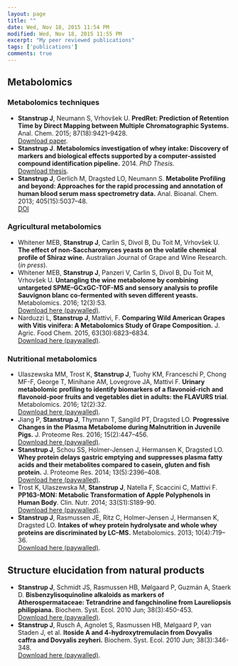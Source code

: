 ```yaml
---
layout: page
title: ""
date: Wed, Nov 18, 2015 11:54 PM
modified: Wed, Nov 18, 2015 11:55 PM
excerpt: "My peer reviewed publications"
tags: ['publications']
comments: true
---
```



## Metabolomics

### Metabolomics techniques
* **Stanstrup J**, Neumann S, Vrhovšek U. **PredRet: Prediction of Retention Time by Direct Mapping between Multiple Chromatographic Systems.** Anal. Chem. 2015; 87(18):9421–9428. <br> [Download paper](https://github.com/stanstrup/stanstrup.github.io/raw/master/material/papers/Stanstrup%2C%20Neumann%2C%20Vrhovsek%20-%202015%20-%20PredRet%20Prediction%20of%20Retention%20Time%20by%20Direct%20Mapping%20between%20Multiple%20Chromatographic%20Systems.pdf?raw=true).
* **Stanstrup J**. **Metabolomics investigation of whey intake: Discovery of markers and biological effects supported by a computer-assisted compound identification pipeline.** 2014. *PhD Thesis.*  <br> [Download thesis](https://github.com/stanstrup/stanstrup.github.io/blob/master/material/thesis/Jan_Stanstrup_PhD_thesis.pdf?raw=true).
* **Stanstrup J**, Gerlich M, Dragsted LO, Neumann S. **Metabolite Profiling and beyond: Approaches for the rapid processing and annotation of human blood serum mass spectrometry data.** Anal. Bioanal. Chem. 2013; 405(15):5037–48.  <br> 
<span class="label label-primary"><a href="http://dx.doi.org/10.1007/s00216-013-6954-6">DOI</a></span>

### Agricultural metabolomics
* Whitener MEB, **Stanstrup J**, Carlin S, Divol B, Du Toit M, Vrhovšek U. **The effect of non-Saccharomyces yeasts on the volatile chemical profile of Shiraz wine.** Australian Journal of Grape and Wine Research. (*in press*).
* Whitener MEB, **Stanstrup J**, Panzeri V, Carlin S, Divol B, Du Toit M, Vrhovšek U. **Untangling the wine metabolome by combining untargeted SPME–GCxGC-TOF-MS and sensory analysis to profile Sauvignon blanc co-fermented with seven different yeasts.** Metabolomics. 2016; 12(3):53.  <br> [Download here (paywalled)](http://dx.doi.org/10.1007/s11306-016-0962-4).
* Narduzzi L, **Stanstrup J**, Mattivi, F. **Comparing Wild American Grapes with Vitis vinifera: A Metabolomics Study of Grape Composition.** J. Agric. Food Chem. 2015, 63(30):6823–6834.  <br> [Download here (paywalled)](http://dx.doi.org/10.1021/acs.jafc.5b01999).


### Nutritional metabolomics
* Ulaszewska MM, Trost K, **Stanstrup J**, Tuohy KM, Franceschi P, Chong MF-F, George T, Minihane AM, Lovegrove JA, Mattivi F. **Urinary metabolomic profiling to identify biomarkers of a flavonoid-rich and flavonoid-poor fruits and vegetables diet in adults: the FLAVURS trial**. Metabolomics. 2016; 12(2):32. <br> [Download here (paywalled)](http://dx.doi.org/10.1007/s11306-015-0935-z).
* Jiang P, **Stanstrup J**, Thymann T, Sangild PT, Dragsted LO. **Progressive Changes in the Plasma Metabolome during Malnutrition in Juvenile Pigs.** J. Proteome Res. 2016; 15(2):447–456. <br> [Download here (paywalled)](http://dx.doi.org/10.1021/acs.jproteome.5b00782).
* **Stanstrup J**, Schou SS, Holmer-Jensen J, Hermansen K, Dragsted LO. **Whey protein delays gastric emptying and suppresses plasma fatty acids and their metabolites compared to casein, gluten and fish protein.** J. Proteome Res. 2014; 13(5):2396–408. <br> [Download here (paywalled)](http://dx.doi.org/10.1021/pr401214w).
* Trost K, Ulaszewska M, **Stanstrup J**, Natella F, Scaccini C, Mattivi F. **PP163-MON: Metabolic Transformation of Apple Polyphenols in Human Body**. Clin. Nutr. 2014; 33(S1):S189-90. <br> [Download here (paywalled)](http://dx.doi.org/10.1016/S0261-5614%2814%2950497-9).
* **Stanstrup J**, Rasmussen JE, Ritz C, Holmer-Jensen J, Hermansen K, Dragsted LO. **Intakes of whey protein hydrolysate and whole whey proteins are discriminated by LC–MS.** Metabolomics. 2013; 10(4):719–36. <br> [Download here (paywalled)](http://dx.doi.org/10.1007/s11306-013-0607-9).


## Structure elucidation from natural products
* **Stanstrup J**, Schmidt JS, Rasmussen HB, Mølgaard P, Guzmán A, Staerk D. **Bisbenzylisoquinoline alkaloids as markers of Atherospermataceae: Tetrandrine and fangchinoline from Laureliopsis philippiana.** Biochem. Syst. Ecol. 2010 Jun; 38(3):450-453. <br> [Download here (paywalled)](http://dx.doi.org/10.1016/j.bse.2010.03.006).
* **Stanstrup J**, Rusch A, Agnolet S, Rasmussen HB, Mølgaard P, van Staden J, et al. **Itoside A and 4-hydroxytremulacin from Dovyalis caffra and Dovyalis zeyheri.** Biochem. Syst. Ecol. 2010 Jun; 38(3):346-348. <br> [Download here (paywalled)](http://dx.doi.org/10.1016/j.bse.2010.02.006).


